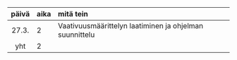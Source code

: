 
| päivä | aika | mitä tein  |
| :----:|:-----| :-----|
| 27.3. | 2    | Vaativuusmäärittelyn laatiminen ja ohjelman suunnittelu |
| yht   | 2    | | 
